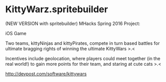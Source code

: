 # KittyWarz.spritebuilder

(NEW VERSION with spritebuilder)
MHacks Spring 2016 Project:

iOS Game

Two teams, kittyNinjas and kittyPirates, compete in turn based battles for ultimate bragging rights of winning the ultimate KittyWars >.<

Incentives include geolocation, where players could meet together (in the real world!) to gain more points for their team, and staring at cute cats >.<

http://devpost.com/software/kittywars
